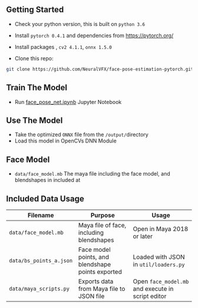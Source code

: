 
## Getting Started
- Check your python version, this is built on `python 3.6`
- Install `pytorch 0.4.1` and dependencies from https://pytorch.org/
- Install packages , `cv2 4.1.1`, `onnx 1.5.0`

- Clone this repo:

```bash
git clone https://github.com/NeuralVFX/face-pose-estimation-pytorch.git
```

## Train The Model
- Run [face_pose_net.ipynb](face_pose_net.ipynb) Jupyter Notebook

## Use The Model
- Take the optimized `ONNX` file from the `/output/`directory
- Load this model in OpenCVs DNN Module

## Face Model
- `data/face_model.mb` The maya file including the face model, and blendshapes in included at 

## Included Data Usage


| **Filename**         | **Purpose**                                                        |  **Usage**             |
|------------------------------|--------------------------------------------------------------------|-------------------------|
| `data/face_model.mb`    |  Maya file of face, including blendshapes |    Open in Maya 2018 or later            |
| `data/bs_points_a.json`   | Face model points, and blendshape points exported  |   Loaded with JSON in `util/loaders.py`        |
| `data/maya_scripts.py`      |  Exports data from Maya file to JSON file      |   Open `face_model.mb` and execute in script editor                   |

